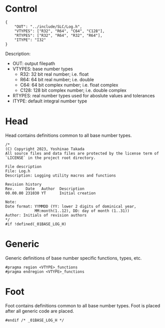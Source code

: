 # Control
```
{
    "OUT": "../include/SLC/Log.h",
    "VTYPES": ["R32", "R64", "C64", "C128"],
    "RTYPES": ["R32", "R64", "R32", "R64"],
    "ITYPE": "I32"
}
```
Description:
* OUT: output filepath
* VTYPES: base number types
    - R32: 32 bit real number; i.e. float
    - R64: 64 bit real number; i.e. double
    - C64: 64 bit complex number; i.e. float complex
    - C128: 128 bit complex number; i.e. double complex
* RTYPES: real number types used for aboslute values and tolerances
* ITYPE: default integral number type
# Head
Head contains definitions common to all base number types.
```
/*
(C) Copyright 2023, Yoshinao Takada
All source files and data files are protected by the license term of
`LICENSE` in the project root directory.

File description
File: Log.h
Description: Logging utility macros and functions

Revision history
Rev.     Date   Author  Description
00.00.00 231030 YT      Initial creation

Note:
Date format: YYMMDD (YY: lower 2 digits of dominical year, 
             MM:month(1..12), DD: day of month (1..31))
Author: Initials of revision authors
*/
#if !defined(_01BASE_LOG_H)

```
# Generic
Generic definitions of base number specific functions, types, etc.
```
#pragma region <VTYPE>_functions
#pragma endregion <VTYPE>_functions
```
# Foot
Foot contains definitions common to all base number types.
Foot is placed after all generic code are placed.
```
#endif /* _01BASE_LOG_H */
```
